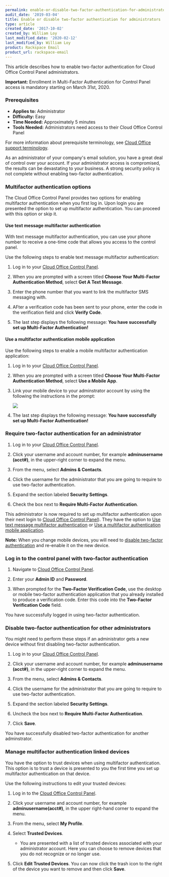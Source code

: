 ```yaml
---
permalink: enable-or-disable-two-factor-authentication-for-administrators/
audit_date: '2019-03-04'
title: Enable or disable two-factor authentication for administrators
type: article
created_date: '2017-10-02'
created_by: William Loy
last_modified_date: '2020-02-12'
last_modified_by: William Loy
product: Rackspace Email
product_url: rackspace-email
---
```


This article describes how to enable two-factor authentication for Cloud Office Control Panel administrators.

**Important:** Enrollment in Multi-Factor Authentication for Control Panel access is
mandatory starting on March 31st, 2020.


### Prerequisites

- **Applies to:** Administrator
- **Difficulty:** Easy
- **Time Needed:** Approximately 5 minutes
- **Tools Needed:** Administrators need access to their Cloud Office Control Panel

For more information about prerequisite terminology, see [Cloud Office support terminology](/how-to/cloud-office-support-terminology).

As an administrator of your company's email solution, you have a great deal of control over your account. If your administrator access is compromised, the results can be devastating to your business. A strong security policy is not complete without enabling two-factor authentication.

### Multifactor authentication options

The Cloud Office Control Panel provides two options for enabling multifactor authentication when you first log in. Upon login you are presented the option to set up multifactor authentication. You can proceed with this option or skip it.

#### Use text message multifactor authentication

With text message multifactor authentication, you can use your phone number to receive a one-time code that allows you access to the control panel.

Use the following steps to enable text message multifactor authentication:

1. Log in to your [Cloud Office Control Panel](https://cp.rackspace.com).

2. When you are prompted with a screen titled **Choose Your Multi-Factor Authentication Method**, select **Get A Text Message**.

3. Enter the phone number that you want to link the multifactor SMS messaging with.

4. AFter a verification code has been sent to your phone, enter the code in the verification field and click **Verify Code**.

5. The last step displays the following message: **You have successfully set up Multi-Factor Authentication!**


#### Use a multifactor authentication mobile application

Use the following steps to enable a mobile multifactor authentication application:

1. Log in to your [Cloud Office Control Panel](https://cp.rackspace.com).

2. When you are prompted with a screen titled **Choose Your Multi-Factor Authentication Method**, select **Use a Mobile App**.

3. Link your mobile device to your adminstrator account by using the following the instructions in the prompt:

    <img src="{% asset_path rackspace-email/enable-or-disable-two-factor-authentication-for-administrators/mobile_app.png %}" />

4. The last step displays the following message: **You have successfully set up Multi-Factor Authentication!**


### Require two-factor authentication for an administrator

1. Log in to your [Cloud Office Control Panel](https://cp.rackspace.com).

2. Click your username and account number, for example **adminusername (acct#)**, in the upper-right corner to expand the menu.

3. From the menu, select **Admins & Contacts**.

4. Click the username for the administrator that you are going to require to use two-factor authentication.

5. Expand the section labeled **Security Settings**.

6. Check the box next to **Require Multi-Factor Authentication**.

This administrator is now required to set up multifactor authentication upon their next login to [Cloud Office Control Panel](https://cp.rackspace.com)). They have the option to [Use text message multifactor authentication](#use-text-message-multifactor-authentication) or [Use a multifactor authentication mobile application](#use-a-multifactor-authentication-mobile-application).


**Note:** When you change mobile devices, you will need to [disable two-factor authentication](#disable-two-factor-authentication-for-other-administrators) and re-enable it on the new device.

### Log in to the control panel with two-factor authentication

1. Navigate to [Cloud Office Control Panel](https://cp.rackspace.com).

2. Enter your **Admin ID** and **Password**.

3. When prompted for the **Two-Factor Verification Code**, use the desktop or mobile two-factor authentication application that you already installed to produce a verification code. Enter this code into the **Two-Factor Verification Code** field.

You have successfully logged in using two-factor authentication.

### Disable two-factor authentication for other administrators

You might need to perform these steps if an administrator gets a new device without first disabling two-factor authentication.

1. Log in to your [Cloud Office Control Panel](https://cp.rackspace.com).

2. Click your username and account number, for example **adminusername (acct#)**, in the upper-right corner to expand the menu.

3. From the menu, select **Admins & Contacts**.

4. Click the username for the administrator that you are going to require to use two-factor authentication.

5. Expand the section labeled **Security Settings**.

6. Uncheck the box next to **Require Multi-Factor Authentication**.

7. Click **Save**.

You have successfully disabled two-factor authentication for another adminstrator.


### Manage multifactor authentication linked devices

You have the option to trust devices when using multifactor authentication. This option is to trust a device is presented to you the first time you set up multifactor authentication on that device.

Use the following instructions to edit your trusted devices:

1. Log in to the [Cloud Office Control Panel](https://cp.rackspace.com).
2. Click your username and account number, for example **adminusername(acct#)**, in the upper right-hand corner to expand the menu.
3. From the menu, select **My Profile**.
4. Select **Trusted Devices**.

    - You are presented with a list of trusted devices associated with your administrator account. Here you can choose to remove devices that you do not recognize or no longer use.

5. Click **Edit Trusted Devices**. You can now click the trash icon to the right of the device you want to remove and then click **Save**.

